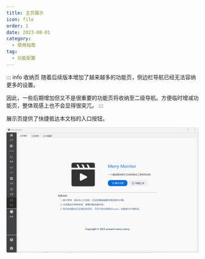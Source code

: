 ```yaml
---
title: 主页展示
icon: file
order: 1
date: 2023-08-01
category:
  - 使用指南
tag:
  - 功能配置
---
```


::: info 收纳页
随着后续版本增加了越来越多的功能页，侧边栏导航已经无法容纳更多的设置。

因此，一些后期增加但又不是很重要的功能页将收纳至二级导航。方便临时增减功能页，整体观感上也不会显得很突兀。
:::

展示页提供了快捷抵达本文档的入口按钮。

![](./assets/mainpage.png)
